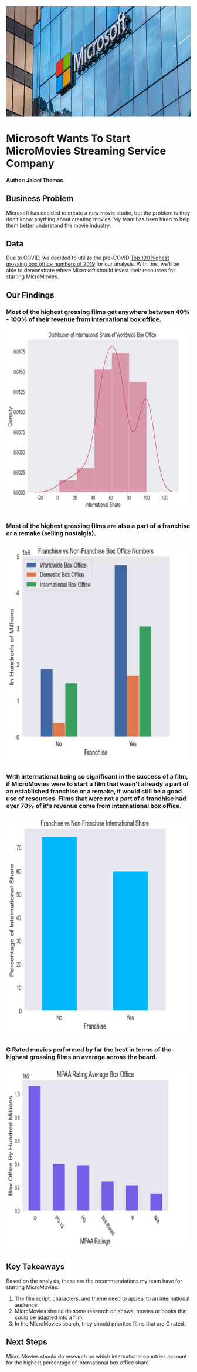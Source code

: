 <p align="center">
  <img width="800" height="300" src="https://github.com/JelaniThomas/FinalProjectPhase1/blob/a1b031d9caf6be04dfb78f6e6fae4be7c9354dcd/Photos/microsoft.jpeg">
</p>

# Microsoft Wants To Start MicroMovies Streaming Service Company

#### Author: Jelani Thomas

## Business Problem
Microsoft has decided to create a new movie studio, but the problem is they don’t know anything about creating movies. My team has been hired to help them better understand the movie industry.   

## Data 
Due to COVID, we decided to utilize the pre-COVID [Top 100 highest grossing box office numbers of 2019](https://www.the-numbers.com/box-office-records/worldwide/all-movies/cumulative/released-in-2019) for our analysis. With this, we'll be able to demonstrate where Microsoft should invest their resources for starting MicroMovies.

## Our Findings

### Most of the highest grossing films get anywhere between 40% - 100% of their revenue from international box office. 
<p align="center">
  <img width="800" height="500" src="https://github.com/JelaniThomas/FinalProjectPhase1/blob/aeac0e3ef452f996130aa01889a0902efdadf2cd/Photos/Density%20Plot.png">
</p>

### Most of the highest grossing films are also a part of a franchise or a remake (selling nostalgia).

<p align="center">
  <img width="600" height="600" src="https://github.com/JelaniThomas/FinalProjectPhase1/blob/9acf244b50b5fd590903d01030e5f6fb0f6d9eb5/Photos/WDI%20Fran%20vs%20Non%20Fran.png">
</p>

### With international being so significant in the success of a film, if MicroMovies were to start a film that wasn't already a part of an established franchise or a remake, it would still be a good use of resourses. Films that were not a part of a franchise had over 70% of it's revenue come from international box office. 

<p align="center">
  <img width="600" height="600" src="https://github.com/JelaniThomas/FinalProjectPhase1/blob/9acf244b50b5fd590903d01030e5f6fb0f6d9eb5/Photos/Fran%20vs%20Non%20Fran.png">
</p>

### G Rated movies performed by far the best in terms of the highest grossing films on average across the board. 

<p align="center">
  <img width="800" height="500" src="https://github.com/JelaniThomas/FinalProjectPhase1/blob/9acf244b50b5fd590903d01030e5f6fb0f6d9eb5/Photos/MPAA%20Rating.png">
</p>

## Key Takeaways 
Based on the analysis, these are the recommendations my team have for starting MicroMovies: 
1. The film script, characters, and theme need to appeal to an international audience. 
2. MicroMovies should do some research on shows, movies or books that could be adapted into a film.
3. In the MicroMovies search, they should prioritze films that are G rated.

## Next Steps

Micro Movies should do research on which international countries account for the highest percentage of international box office share. 


